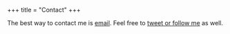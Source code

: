 +++
title = "Contact"
+++

The best way to contact me is [email](mailto:andrew@raindev.io). Feel free to
[tweet or follow me](https://twitter.com/raindev_) as well.
